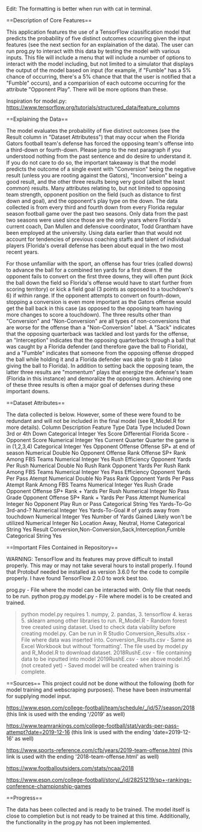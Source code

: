 Edit: The formatting is better when run with cat in terminal.

==Description of Core Features==

This application features the use of a TensorFlow classification model that predicts the probability of five distinct outcomes occurring given the input features (see the next section for an explaination of the data). The user can run prog.py to interact with this data by testing the model with various inputs. This file will include a menu that will include a number of options to interact with the model including, but not limited to a simulator that displays the output of the model based on input (for example, if "Fumble" has a 5% chance of occurring, there's a 5% chance that that the user is notified that a "Fumble" occurs), and a comparision of each outcome occurring for the attribute "Opponent Play". There will be more options than these. 

Inspiration for model.py: https://www.tensorflow.org/tutorials/structured_data/feature_columns

==Explaining the Data==

The model evaluates the probability of five distinct outcomes (see the Result column in "Dataset Attributess") that may occur when the Florida Gators football team's defense has forced the opposing team's offense into a third-down or fourth-down. 
Please jump to the next paragraph if you understood nothing from the past sentence and do desire to understand it. If you do not care to do so, the important takeaway is that the model predicts the outcome of a single event with "Conversion" being the negative result (unless you are rooting against the Gators), "Inconversion" being a good result, and the other three results being very good (albeit the least common) results.
Many attributes relating to, but not limited to opposing team strength, opponent position on the field (such as distance to first down and goal), and the opponent's play type on the down. The data collected is from every third and fourth down from every Florida regular season football game over the past two seasons. 
Only data from the past two seasons were used since those are the only years where Florida's current coach, Dan Mullen and defensive coordinator, Todd Grantham have been employed at the university. Using data earlier than that would not account for tendencies of previous coaching staffs and talent of individual players (Florida's overall defense has been about equal in the two most recent years. 

For those unfamiliar with the sport, an offense has four tries (called downs) to advance the ball for a combined ten yards for a first down. If the opponent fails to convert on the first three downs, they will often punt (kick the ball down the field so Florida's offense would have to start further from scoring territory) or kick a field goal (3 points as opposed to a touchdown's 6) if within range. If the opponent attempts to convert on fourth-down, stopping a conversion is even more important as the Gators offense would get the ball back in this case (as opposed to the opposing team having more changes to score a touchdown). The three results other than "Conversion" and "Non-Conversion" are all types of non-conversions that are worse for the offense than a "Non-Conversion" label. A "Sack" indicates that the opposing quarterback was tackled and lost yards for the offense, an "Interception" indicates that the opposing quarterback through a ball that was caught by a Florida defender (and therefore gave the ball to Florida), and a "Fumble" indicates that someone from the opposing offense dropped the ball while holding it and a Florida defender was able to grab it (also giving the ball to Florida). In addition to setting back the opposing team, the latter three results are "momentum" plays that energize the defense's team (Florida in this instance) and demoralize the opposing team. Achieving one of these three results is often a major goal of defenses during these important downs.

==Dataset Attributes==

The data collected is below. However, some of these were found to be redundant and will not be included in the final model (see R_Model.R for more details).
Column					Description						Feature Type	Data Type	Included
Down					3rd or 4th Down						Categorical	Integer		Yes
Score Differential			Florida Score - Opponent Score				Numerical	Integer		Yes
Current Quarter				Quarter the game is in (1,2,3,4)			Categorical	Integer		Yes
Opponent Offense 			Offense SP+ at end of season				Numerical	Double		No
Opponent Offense Rank			Offense SP+ Rank Among FBS Teams			Numerical	Integer		Yes
Rush Efficiency				Opponent Yards Per Rush					Numerical	Double		No
Rush Rank				Opponent Yards Per Rush Rank Among FBS Teams		Numerical	Integer		Yes
Pass Efficiency				Opponent Yards Per Pass Atempt				Numerical	Double		No
Pass Rank				Opponent Yards Per Pass Atempt Rank Among FBS Teams	Numerical	Integer		Yes
Rush Grade				Opponent Offense SP+ Rank + Yards Per Rush		Numerical	Integer		No
Pass Grade				Opponent Offense SP+ Rank + Yards Per Pass Attempt	Numerical	Integer		No
Opponent Play				Run or Pass						Categorical	String		Yes
Yards-To-Go				3rd-and-?						Numerical	Integer		Yes
Yards-To-Goal				# of yards away from touchdown				Numerical	Integer		Yes
Number of Yards Gained			Likely won't be utilized				Numerical	Integer		No
Location				Away, Neutral, Home					Categorical	String		Yes
Result					Conversion,Non-Conversion,Sack,Interception,Fumble	Categorical	String		Yes

==Important Files Contained in Repository==

WARNING: TensorFlow and its features may prove difficult to install properly. This may or may not take several hours to install properly. I found that Protobuf needed be installed as version 3.6.0 for the code to compile properly. I have found TensorFlow 2.0.0 to work best too.

prog.py - File where the model can be interacted with. Only file that needs to be run.
  python prog.py
model.py - File where model is to be created and trained.
> python model.py
> requires 1. numpy, 2. pandas, 3. tensorflow 4. keras 5. sklearn among other libraries to run.
R_Model.R - Random forest tree created using dataset. Used to check data viability before creating model.py.
  Can be run in R Studio
Conversion_Results.xlsx - File where data was inserted into.
Conversion_Results.csv - Same as Excel Workbook but without 'formatting'. The file used by model.py and R_Model.R to download dataset.
2018RushE.csv - file containing data to be inputted into model
2019RushE.csv - see above
model.h5 (not created yet) - Saved model will be created when training is complete.

==Sources==
This project could not be done without the following (both for model training and webscraping purposes). These have been instrumental for supplying model input.

https://www.espn.com/college-football/team/schedule/_/id/57/season/2018 (this link is used with the ending '/2019' as well)

https://www.teamrankings.com/college-football/stat/yards-per-pass-attempt?date=2019-12-16 (this link is used with the ending 'date=2019-12-16' as well)

https://www.sports-reference.com/cfb/years/2019-team-offense.html (this link is used with the ending '2018-team-offense.html' as well)

https://www.footballoutsiders.com/stats/ncaa/2018

https://www.espn.com/college-football/story/_/id/28251219/sp+-rankings-conference-championship-games

==Progress==

The data has been collected and is ready to be trained. The model itself is close to completion but is not ready to be trained at this time. Additionally, the functionality in the prog.py has not been implemented.
